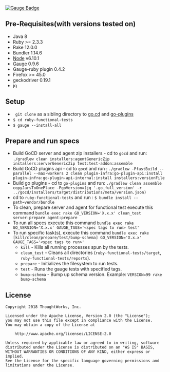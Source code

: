 [![Gauge
Badge](https://cdn.rawgit.com/getgauge/getgauge.github.io/master/Gauge_Badge.svg)](http://getgauge.io)

## Pre-Requisites(with versions tested on)
* Java 8
* Ruby >= 2.3.3
* Rake 12.0.0
* Bundler 1.14.6
* [Node](https://nodejs.org/en/) v6.10.1
* [Gauge](http://getgauge.io) 0.9.6
* Gauge-ruby plugin 0.4.2
* Firefox >= 45.0
* geckodriver 0.19.1
* jq

## Setup
* ``` git clone``` as a sibling directory to
  [go.cd](https://github.com/gocd/gocd) and [go-plugins](https://github.com/gocd/go-plugins)
* ```$ cd ruby-functional-tests```
* ```$ gauge --install-all```

## Prepare and run specs

* Build GoCD server and agent zip installers - cd to ```gocd``` and run: ```./gradlew clean installers:agentGenericZip installers:serverGenericZip test:test-addon:assemble```
* Build GoCD plugins api - cd to ```gocd``` and run :
```./gradlew -PfastBuild --parallel --max-workers 2 clean plugin-infra:go-plugin-api:install plugin-infra:go-plugin-api-internal:install installers:versionFile```
* Build go plugins - cd to ```go-plugins``` and run: ```./gradlew clean assemble copyJarsToOnePlace -PgoVersion=(jq '.go_full_version' -r ../gocd/installers/target/distributions/meta/version.json)```
* cd to ```ruby-functional-tests``` and run : ```$ bundle install --path=vendor/bundle```
* To clean, prepare server and agent for functional test execute this command ```bundle exec rake GO_VERSION='X.x.x' clean_test server:prepare agent:prepare```
* To run all specs execute this command ```bundle exec rake GO_VERSION='X.x.x' GAUGE_TAGS='<spec tags to run> test'```
* To run specific task(s), execute this command ```bundle exec rake [kill/clean/prepare/test/bump-schema] GO_VERSION='X.x.x' GAUGE_TAGS='<spec tags to run>'```
    * `kill` - Kills all running processes spun by the tests.
    * `clean_test` - Cleans all directories (`ruby-functional-tests/target`, `ruby-functional-tests/reports`).
    * `prepare` - Initializes the filesystem to run tests.
    * `test` - Runs the gauge tests with specified tags. 
    * `bump-schema` - Bump up schema version. Example: `VERSION=99 rake bump-schema`

## License

```plain
Copyright 2018 ThoughtWorks, Inc.

Licensed under the Apache License, Version 2.0 (the "License");
you may not use this file except in compliance with the License.
You may obtain a copy of the License at

    http://www.apache.org/licenses/LICENSE-2.0

Unless required by applicable law or agreed to in writing, software
distributed under the License is distributed on an "AS IS" BASIS,
WITHOUT WARRANTIES OR CONDITIONS OF ANY KIND, either express or implied.
See the License for the specific language governing permissions and
limitations under the License.
```
